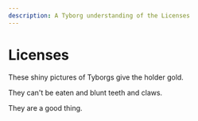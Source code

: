 ```yaml
---
description: A Tyborg understanding of the Licenses
---
```


# Licenses

These shiny pictures of Tyborgs give the holder gold.&#x20;

They can't be eaten and blunt teeth and claws.

They are a good thing.&#x20;
